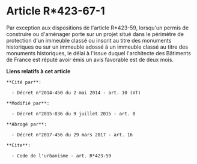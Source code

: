# Article R*423-67-1

Par exception aux dispositions de l'article R*423-59, lorsqu'un permis de construire ou d'aménager porte sur un projet situé
dans le périmètre de protection d'un immeuble classé ou inscrit au titre des monuments historiques ou sur un immeuble adossé
à un immeuble classé au titre des monuments historiques, le délai à l'issue duquel l'architecte des Bâtiments de France est
réputé avoir émis un avis favorable est de deux mois.

**Liens relatifs à cet article**

	**Cité par**:

	  - Décret n°2014-450 du 2 mai 2014 - art. 10 (VT)

	**Modifié par**:

	  - Décret n°2015-836 du 9 juillet 2015 - art. 8

	**Abrogé par**:

	  - Décret n°2017-456 du 29 mars 2017 - art. 16

	**Cite**:

	  - Code de l'urbanisme - art. R*423-59
